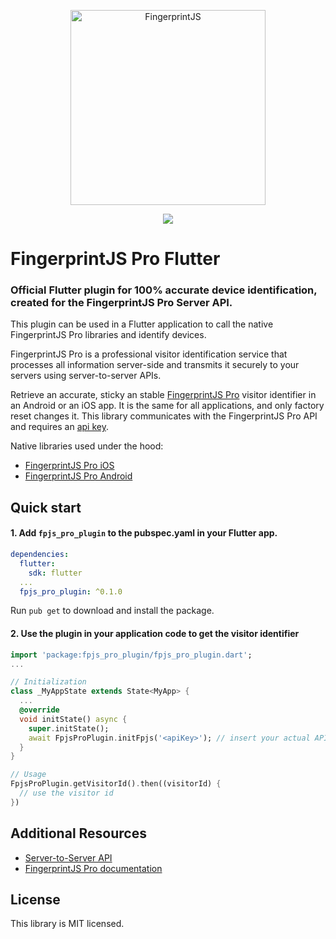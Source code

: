 <p align="center">
  <a href="https://fingerprintjs.com">
    <img src="https://github.com/fingerprintjs/fingerprintjs-pro-flutter/blob/main/res/logo.svg?raw=true" alt="FingerprintJS" width="312px" />
  </a>
</p>
<p align="center">
  <a href="https://pub.dev/packages/fpjs_pro_plugin">
    <img src="https://img.shields.io/pub/v/fpjs_pro_plugin.svg"/>
  </a>
</p>

# FingerprintJS Pro Flutter
### Official Flutter plugin for 100% accurate device identification, created for the FingerprintJS Pro Server API.

This plugin can be used in a Flutter application to call the native FingerprintJS Pro libraries and identify devices.

FingerprintJS Pro is a professional visitor identification service that processes all information server-side and transmits it securely to your servers using server-to-server APIs.

Retrieve an accurate, sticky an stable [FingerprintJS Pro](https://fingerprintjs.com/) visitor identifier in an Android or an iOS app. It is the same for all applications, and only factory reset changes it. This library communicates with the FingerprintJS Pro API and requires an [api key](https://dev.fingerprintjs.com/docs). 

Native libraries used under the hood:
- [FingerprintJS Pro iOS](https://github.com/fingerprintjs/fingerprintjs-pro-ios)
- [FingerprintJS Pro Android](https://github.com/fingerprintjs/fingerprintjs-pro-android)


## Quick start

#### 1. Add `fpjs_pro_plugin` to the pubspec.yaml in your Flutter app.


```yaml
dependencies:
  flutter:
    sdk: flutter
  ...
  fpjs_pro_plugin: ^0.1.0
```

Run `pub get` to download and install the package.

#### 2. Use the plugin in your application code to get the visitor identifier

```dart
import 'package:fpjs_pro_plugin/fpjs_pro_plugin.dart';
...

// Initialization
class _MyAppState extends State<MyApp> {
  ...
  @override
  void initState() async {
    super.initState();
    await FpjsProPlugin.initFpjs('<apiKey>'); // insert your actual API key here
  }
}

// Usage
FpjsProPlugin.getVisitorId().then((visitorId) {
  // use the visitor id
})
```

## Additional Resources
- [Server-to-Server API](https://dev.fingerprintjs.com/docs/server-api)
- [FingerprintJS Pro documentation](https://dev.fingerprintjs.com/docs)

## License
This library is MIT licensed.
